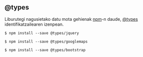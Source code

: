 ## @types

Liburutegi nagusietako datu mota gehienak [npm](https://www.npmjs.com/)-n daude, [@types](https://www.npmjs.com/search?q=%40types) identifikatzailearen izenpean.

```shell
$ npm install --save @types/jquery
```
```shell
$ npm install --save @types/googlemaps
```

```shell
$ npm install --save @types/bootstrap
```